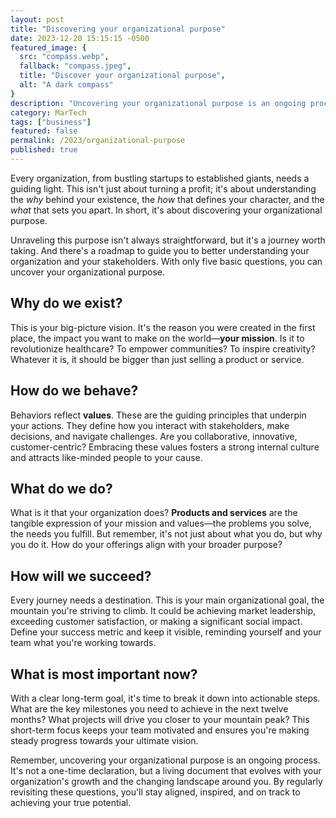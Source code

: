 ```yaml
---
layout: post
title: "Discovering your organizational purpose"
date: 2023-12-20 15:15:15 -0500
featured_image: {
  src: "compass.webp",
  fallback: "compass.jpeg",
  title: "Discover your organizational purpose",
  alt: "A dark compass"
}
description: "Uncovering your organizational purpose is an ongoing process, but these five questions can help."
category: MarTech
tags: ["business"]
featured: false
permalink: /2023/organizational-purpose
published: true
---
```


Every organization, from bustling startups to established giants, needs a guiding light. This isn't just about turning a profit; it's about understanding the *why* behind your existence, the *how* that defines your character, and the *what* that sets you apart. In short, it's about discovering your organizational purpose.

Unraveling this purpose isn't always straightforward, but it's a journey worth taking. And there's a roadmap to guide you to better understanding your organization and your stakeholders. With only five basic questions, you can uncover your organizational purpose.

## Why do we exist?

This is your big-picture vision. It's the reason you were created in the first place, the impact you want to make on the world&mdash;**your mission**. Is it to revolutionize healthcare? To empower communities? To inspire creativity? Whatever it is, it should be bigger than just selling a product or service.

## How do we behave?

Behaviors reflect **values**. These are the guiding principles that underpin your actions. They define how you interact with stakeholders, make decisions, and navigate challenges. Are you collaborative, innovative, customer-centric? Embracing these values fosters a strong internal culture and attracts like-minded people to your cause.

## What do we do?

What is it that your organization does? **Products and services** are the tangible expression of your mission and values&mdash;the problems you solve, the needs you fulfill. But remember, it's not just about what you do, but why you do it. How do your offerings align with your broader purpose?

## How will we succeed?

Every journey needs a destination. This is your main organizational goal, the mountain you're striving to climb. It could be achieving market leadership, exceeding customer satisfaction, or making a significant social impact. Define your success metric and keep it visible, reminding yourself and your team what you're working towards.

## What is most important now?

With a clear long-term goal, it's time to break it down into actionable steps. What are the key milestones you need to achieve in the next twelve months? What projects will drive you closer to your mountain peak? This short-term focus keeps your team motivated and ensures you're making steady progress towards your ultimate vision.

Remember, uncovering your organizational purpose is an ongoing process. It's not a one-time declaration, but a living document that evolves with your organization's growth and the changing landscape around you. By regularly revisiting these questions, you'll stay aligned, inspired, and on track to achieving your true potential.